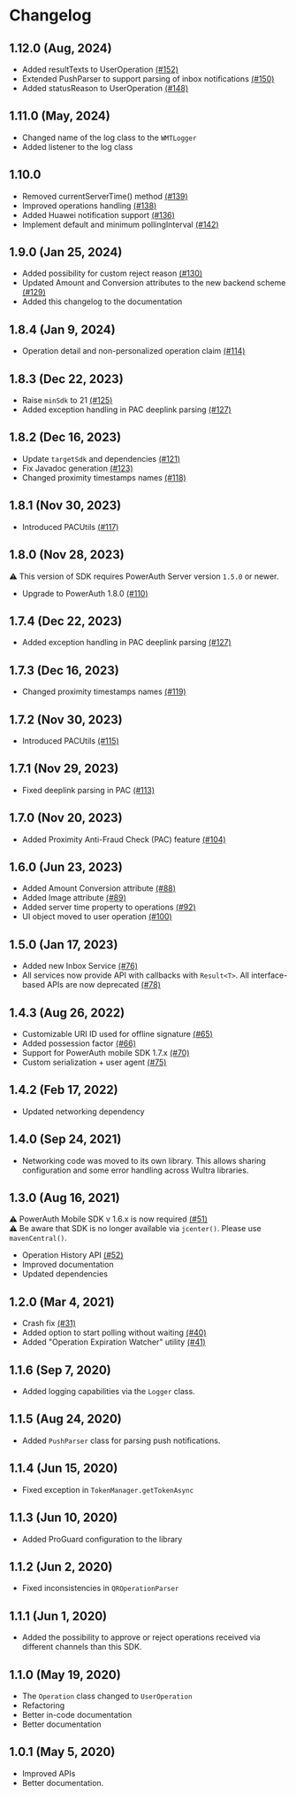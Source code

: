 # Changelog

## 1.12.0 (Aug, 2024)

- Added resultTexts to UserOperation [(#152)](https://github.com/wultra/mtoken-sdk-ios/pull/152)
- Extended PushParser to support parsing of inbox notifications [(#150)](https://github.com/wultra/mtoken-sdk-android/pull/150)
- Added statusReason to UserOperation [(#148)](https://github.com/wultra/mtoken-sdk-android/pull/148)

## 1.11.0 (May, 2024)

- Changed name of the log class to the `WMTLogger`
- Added listener to the log class

## 1.10.0 
- Removed currentServerTime() method [(#139)](https://github.com/wultra/mtoken-sdk-android/pull/139)
- Improved operations handling [(#138)](https://github.com/wultra/mtoken-sdk-android/pull/138)
- Added Huawei notification support [(#136)](https://github.com/wultra/mtoken-sdk-android/pull/136)
- Implement default and minimum pollingInterval [(#142)](https://github.com/wultra/mtoken-sdk-android/pull/142)

## 1.9.0 (Jan 25, 2024)

- Added possibility for custom reject reason [(#130)](https://github.com/wultra/mtoken-sdk-android/pull/130)
- Updated Amount and Conversion attributes to the new backend scheme [(#129)](https://github.com/wultra/mtoken-sdk-android/pull/129)
- Added this changelog to the documentation

## 1.8.4 (Jan 9, 2024)

- Operation detail and non-personalized operation claim [(#114)](https://github.com/wultra/mtoken-sdk-android/pull/114)

## 1.8.3 (Dec 22, 2023)

- Raise `minSdk` to 21 [(#125)](https://github.com/wultra/mtoken-sdk-android/pull/125)
- Added exception handling in PAC deeplink parsing [(#127)](https://github.com/wultra/mtoken-sdk-android/pull/127)

## 1.8.2 (Dec 16, 2023)

- Update `targetSdk` and dependencies [(#121)](https://github.com/wultra/mtoken-sdk-android/pull/121)
- Fix Javadoc generation [(#123)](https://github.com/wultra/mtoken-sdk-android/pull/123)
- Changed proximity timestamps names [(#118)](https://github.com/wultra/mtoken-sdk-android/pull/118)

## 1.8.1 (Nov 30, 2023)

- Introduced PACUtils [(#117)](https://github.com/wultra/mtoken-sdk-android/pull/117)

## 1.8.0 (Nov 28, 2023)

⚠️ This version of SDK requires PowerAuth Server version `1.5.0` or newer.

- Upgrade to PowerAuth 1.8.0 [(#110)](https://github.com/wultra/mtoken-sdk-android/pull/110)

## 1.7.4 (Dec 22, 2023)

- Added exception handling in PAC deeplink parsing [(#127)](https://github.com/wultra/mtoken-sdk-android/pull/127)

## 1.7.3 (Dec 16, 2023)

- Changed proximity timestamps names [(#119)](https://github.com/wultra/mtoken-sdk-android/pull/119)

## 1.7.2 (Nov 30, 2023)

- Introduced PACUtils [(#115)](https://github.com/wultra/mtoken-sdk-android/pull/115)

## 1.7.1 (Nov 29, 2023)

- Fixed deeplink parsing in PAC [(#113)](https://github.com/wultra/mtoken-sdk-android/pull/113)

## 1.7.0 (Nov 20, 2023)

- Added Proximity Anti-Fraud Check (PAC) feature [(#104)](https://github.com/wultra/mtoken-sdk-android/pull/104)

## 1.6.0 (Jun 23, 2023)

- Added Amount Conversion attribute [(#88)](https://github.com/wultra/mtoken-sdk-android/pull/88)
- Added Image attribute [(#89)](https://github.com/wultra/mtoken-sdk-android/pull/89)
- Added server time property to operations [(#92)](https://github.com/wultra/mtoken-sdk-android/pull/92)
- UI object moved to user operation [(#100)](https://github.com/wultra/mtoken-sdk-android/pull/100)

## 1.5.0 (Jan 17, 2023)

- Added new Inbox Service [(#76)](https://github.com/wultra/mtoken-sdk-android/pull/76)
- All services now provide API with callbacks with `Result<T>`. All interface-based APIs are now deprecated [(#78)](https://github.com/wultra/mtoken-sdk-android/pull/78)

## 1.4.3 (Aug 26, 2022)

- Customizable URI ID used for offline signature [(#65)](https://github.com/wultra/mtoken-sdk-android/pull/65)
- Added possession factor [(#66)](https://github.com/wultra/mtoken-sdk-android/pull/66)
- Support for PowerAuth mobile SDK 1.7.x [(#70)](https://github.com/wultra/mtoken-sdk-android/pull/70)
- Custom serialization + user agent [(#75)](https://github.com/wultra/mtoken-sdk-android/pull/75)

## 1.4.2 (Feb 17, 2022)

- Updated networking dependency

## 1.4.0 (Sep 24, 2021)

- Networking code was moved to its own library. This allows sharing configuration and some error handling across Wultra libraries.

## 1.3.0 (Aug 16, 2021)

⚠️ PowerAuth Mobile SDK v 1.6.x is now required [(#51)](https://github.com/wultra/mtoken-sdk-android/pull/51)  
⚠️ Be aware that SDK is no longer available via `jcenter()`. Please use `mavenCentral()`.

- Operation History API [(#52)](https://github.com/wultra/mtoken-sdk-android/pull/52)
- Improved documentation
- Updated dependencies

## 1.2.0 (Mar 4, 2021)

- Crash fix [(#31)](https://github.com/wultra/mtoken-sdk-android/pull/31)
- Added option to start polling without waiting [(#40)](https://github.com/wultra/mtoken-sdk-android/pull/40)
- Added "Operation Expiration Watcher" utility [(#41)](https://github.com/wultra/mtoken-sdk-android/pull/41)

## 1.1.6 (Sep 7, 2020)

- Added logging capabilities via the `Logger` class.

## 1.1.5 (Aug 24, 2020)

- Added `PushParser` class for parsing push notifications.

## 1.1.4 (Jun 15, 2020)

- Fixed exception in `TokenManager.getTokenAsync`

## 1.1.3 (Jun 10, 2020)

- Added ProGuard configuration to the library

## 1.1.2 (Jun 2, 2020)

- Fixed inconsistencies in `QROperationParser`

## 1.1.1 (Jun 1, 2020)

- Added the possibility to approve or reject operations received via different channels than this SDK.

## 1.1.0 (May 19, 2020)

- The `Operation` class changed to `UserOperation`
- Refactoring
- Better in-code documentation
- Better documentation

## 1.0.1 (May 5, 2020)

- Improved APIs
- Better documentation.

